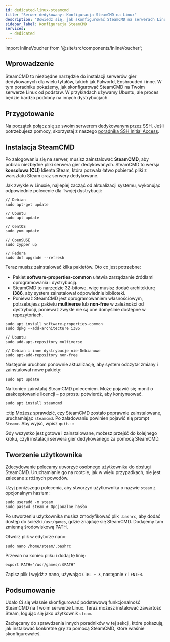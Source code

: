 ```yaml
---
id: dedicated-linux-steamcmd
title: "Serwer dedykowany: Konfiguracja SteamCMD na Linux"
description: "Dowiedz się, jak skonfigurować SteamCMD na serwerach Linux, aby efektywnie instalować serwery gier dedykowanych → Sprawdź teraz"
sidebar_label: Konfiguracja SteamCMD
services:
  - dedicated
---
```


import InlineVoucher from '@site/src/components/InlineVoucher';

## Wprowadzenie

SteamCMD to niezbędne narzędzie do instalacji serwerów gier dedykowanych dla wielu tytułów, takich jak Palworld, Enshrouded i inne. W tym poradniku pokażemy, jak skonfigurować SteamCMD na Twoim serwerze Linux od podstaw. W przykładach używamy Ubuntu, ale proces będzie bardzo podobny na innych dystrybucjach.

<InlineVoucher />

## Przygotowanie

Na początek połącz się ze swoim serwerem dedykowanym przez SSH. Jeśli potrzebujesz pomocy, skorzystaj z naszego [poradnika SSH Initial Access](vserver-linux-ssh.md).

## Instalacja SteamCMD

Po zalogowaniu się na serwer, musisz zainstalować **SteamCMD**, aby pobrać niezbędne pliki serwera gier dedykowanych. SteamCMD to wersja **konsolowa (CLI)** klienta Steam, która pozwala łatwo pobierać pliki z warsztatu Steam oraz serwery dedykowane.

Jak zwykle w Linuxie, najlepiej zacząć od aktualizacji systemu, wykonując odpowiednie polecenie dla Twojej dystrybucji:

```
// Debian
sudo apt-get update

// Ubuntu
sudo apt update

// CentOS
sudo yum update

// OpenSUSE
sudo zypper up

// Fedora
sudo dnf upgrade --refresh
```

Teraz musisz zainstalować kilka pakietów. Oto co jest potrzebne:

- Pakiet **software-properties-common** ułatwia zarządzanie źródłami oprogramowania i dystrybucją.
- SteamCMD to narzędzie 32-bitowe, więc musisz dodać architekturę **i386**, aby system zainstalował odpowiednie biblioteki.
- Ponieważ SteamCMD jest oprogramowaniem własnościowym, potrzebujesz pakietu **multiverse** lub **non-free** w zależności od dystrybucji, ponieważ zwykle nie są one domyślnie dostępne w repozytoriach.

```
sudo apt install software-properties-common
sudo dpkg --add-architecture i386

// Ubuntu
sudo add-apt-repository multiverse

// Debian i inne dystrybucje nie-Debianowe
sudo apt-add-repository non-free
```

Następnie uruchom ponownie aktualizację, aby system odczytał zmiany i zainstalował nowe pakiety:

```
sudo apt update
```

Na koniec zainstaluj SteamCMD poleceniem. Może pojawić się monit o zaakceptowanie licencji – po prostu potwierdź, aby kontynuować.

```
sudo apt install steamcmd
```

:::tip
Możesz sprawdzić, czy SteamCMD zostało poprawnie zainstalowane, uruchamiając `steamcmd`. Po załadowaniu powinien pojawić się prompt `Steam>`. Aby wyjść, wpisz `quit`.
:::

Gdy wszystko jest gotowe i zainstalowane, możesz przejść do kolejnego kroku, czyli instalacji serwera gier dedykowanego za pomocą SteamCMD.

## Tworzenie użytkownika

Zdecydowanie polecamy utworzyć osobnego użytkownika do obsługi SteamCMD. Uruchamianie go na rootcie, jak w wielu przypadkach, nie jest zalecane z różnych powodów.

Użyj poniższego polecenia, aby stworzyć użytkownika o nazwie `steam` z opcjonalnym hasłem:

```
sudo useradd -m steam
sudo passwd steam # Opcjonalne hasło
```

Po utworzeniu użytkownika musisz zmodyfikować plik `.bashrc`, aby dodać dostęp do ścieżki `/usr/games`, gdzie znajduje się SteamCMD. Dodajemy tam zmienną środowiskową PATH.

Otwórz plik w edytorze nano:

```
sudo nano /home/steam/.bashrc
```

Przewiń na koniec pliku i dodaj tę linię:

```
export PATH="/usr/games/:$PATH"
```

Zapisz plik i wyjdź z nano, używając `CTRL + X`, następnie `Y` i `ENTER`.

## Podsumowanie

Udało Ci się właśnie skonfigurować podstawową funkcjonalność SteamCMD na Twoim serwerze Linux. Teraz możesz instalować zawartość Steam, logując się jako użytkownik `steam`.

Zachęcamy do sprawdzenia innych poradników w tej sekcji, które pokazują, jak instalować konkretne gry za pomocą SteamCMD, które właśnie skonfigurowałeś.

<InlineVoucher />